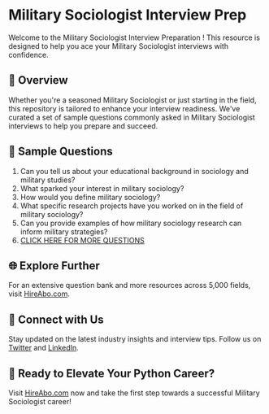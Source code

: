 # Military Sociologist Interview Prep

Welcome to the Military Sociologist Interview Preparation ! This resource is designed to help you ace your Military Sociologist interviews with confidence.

## 🚀 Overview

Whether you're a seasoned Military Sociologist or just starting in the field, this repository is tailored to enhance your interview readiness. We've curated a set of sample questions commonly asked in Military Sociologist interviews to help you prepare and succeed.

## 📝 Sample Questions

1. Can you tell us about your educational background in sociology and military studies?
2. What sparked your interest in military sociology?
3. How would you define military sociology?
4. What specific research projects have you worked on in the field of military sociology?
5. Can you provide examples of how military sociology research can inform military strategies?
6. [CLICK HERE FOR MORE QUESTIONS](https://hireabo.com/job/7_1_38/Military%20Sociologist)

## 🌐 Explore Further

For an extensive question bank and more resources across 5,000 fields, visit [HireAbo.com](https://www.hireabo.com).

## 📱 Connect with Us

Stay updated on the latest industry insights and interview tips. Follow us on [Twitter](https://twitter.com/hireabo) and [LinkedIn](https://www.linkedin.com/in/hire-abo-3609972a8/).

## 🚀 Ready to Elevate Your Python Career?

Visit [HireAbo.com](https://www.hireabo.com) now and take the first step towards a successful Military Sociologist career!